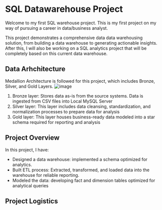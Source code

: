# SQL Datawarehouse Project

Welcome to my first SQL warehouse project. This is my first project on my way of pursuing a career in data/business analyst. 

This project demonstrates a comprehensive data data warehousing solution, from building a data warehouse to generating actionable insights. After this, I will also be working on a SQL analytics project that will be completely based on this current data warehouse.

## Data Arhchitecture 
Medallion Architecture is followed for this project, which includes Bronze, Silver, and Gold Layers. 
![image](https://github.com/user-attachments/assets/bd2b4222-4dc9-47ea-bd6f-20c63cbfd056)
1. Bronze layer: Stores data as-is from the source systems. Data is ingested from CSV files into Local MySQL Server
2. Silver layer: This layer includes data cleansing, standardization, and normalization processes to prepare data for analysis
3. Gold layer: This layer houses business-ready data modeled into a star schema required for reporting and analysis

## Project Overview 

In this project, I have: 
- Designed a data warehouse: implemented a schema optimized for analytics.
- Built ETL process: Extracted, transformed, and loaded data into the warehouse for reliable reporting.
- Modeled the data: developing fact and dimension tables optimized for analytical queries

## Project Logistics 

